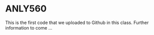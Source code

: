 # ANLY560
This is the first code that we uploaded to Github in this class. Further information to come ...
